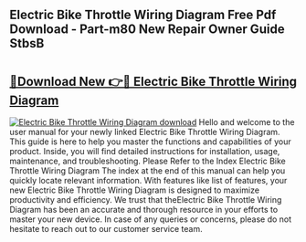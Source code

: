 ## Electric Bike Throttle Wiring Diagram Free Pdf Download - Part-m80 New Repair Owner Guide StbsB

# <h2><a href="http://dfi3t7m.blite.top/?on=Electric+Bike+Throttle+Wiring+Diagram">🔗Download New 👉🔴 Electric Bike Throttle Wiring Diagram</a></h2>

[![Electric Bike Throttle Wiring Diagram download](https://i.imgur.com/lujVjoI.png)](http://dfi3t7m.blite.top/?on=Electric+Bike+Throttle+Wiring+Diagram)
Hello and welcome to the user manual for your newly linked Electric Bike Throttle Wiring Diagram. This guide is here to help you master the functions and capabilities of your product. Inside, you will find detailed instructions for installation, usage, maintenance, and troubleshooting. Please Refer to the Index Electric Bike Throttle Wiring Diagram The index at the end of this manual can help you quickly locate relevant information. With features like list of features, your new Electric Bike Throttle Wiring Diagram is designed to maximize productivity and efficiency. We trust that theElectric Bike Throttle Wiring Diagram has been an accurate and thorough resource in your efforts to master your new device. In case of any queries or concerns, please do not hesitate to reach out to our customer service team.
